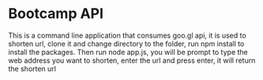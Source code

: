 # Bootcamp API
This is a command line application that consumes goo.gl api, it is used to shorten url, clone it and change directory to the folder,
run npm install to install the packages.
Then run node app.js, you will be prompt to type the web address you want to shorten, enter the url and press enter, it will return the shorten url
